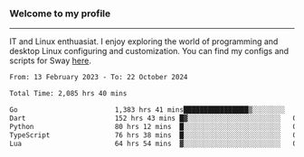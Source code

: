 ### Welcome to my profile

---

IT and Linux enthuasiat. I enjoy exploring the world of programming and desktop Linux configuring and customization. You can find my configs and scripts for Sway [here](https://github.com/uroborosq/mess-of-linux-configurations).

<!-- <div display="block">
 	<img align="left" width="48%" alt="isocalendar" src=".github/metrics/isocalendar_metrics.svg" />
	<img align="center" width="48%" alt="contributions" src=".github/metrics/contributions_metrics.svg" />
	<img align="center" alt="languages" src=".github/metrics/languages_metrics.svg" />
</div> -->

<!-- ![](https://komarev.com/ghpvc/?username=uroborosq&color=success&style=flat-square) -->
<!-- [](https://img.shields.io/github/last-commit/uroborosq/uroborosq?label=Profile%20updated&style=flat-square) -->

<!--START_SECTION:waka-->

```txt
From: 13 February 2023 - To: 22 October 2024

Total Time: 2,085 hrs 40 mins

Go                        1,383 hrs 41 mins████████████████▒░░░░░░░░   65.64 %
Dart                      152 hrs 43 mins █▓░░░░░░░░░░░░░░░░░░░░░░░   07.25 %
Python                    80 hrs 12 mins  █░░░░░░░░░░░░░░░░░░░░░░░░   03.81 %
TypeScript                76 hrs 38 mins  █░░░░░░░░░░░░░░░░░░░░░░░░   03.64 %
Lua                       64 hrs 54 mins  ▓░░░░░░░░░░░░░░░░░░░░░░░░   03.08 %
```

<!--END_SECTION:waka-->
